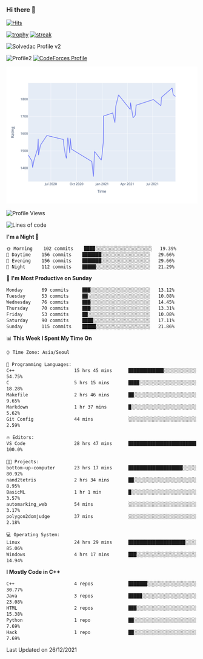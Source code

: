 ### Hi there 👋

<!--
**ingyu1008/ingyu1008** is a ✨ _special_ ✨ repository because its `README.md` (this file) appears on your GitHub profile.

Here are some ideas to get you started:

- 🔭 I’m currently working on ...
- 🌱 I’m currently learning ...
- 👯 I’m looking to collaborate on ...
- 🤔 I’m looking for help with ...
- 💬 Ask me about ...
- 📫 How to reach me: ...
- 😄 Pronouns: ...
- ⚡ Fun fact: ...
[![Github Profile](https://github-readme-stats.vercel.app/api?username=ingyu1008&count_private=true&hide=contribs,prs&show_icons=true&theme=vue-dark)](https://github.com/ingyu1008)  
-->
[![Hits](https://hits.seeyoufarm.com/api/count/incr/badge.svg?url=https%3A%2F%2Fgithub.com%2Fingyu1008)](https://github.com/ingyu1008)

[![trophy](https://github-profile-trophy.vercel.app/?username=ingyu1008&row=2&column=3&theme=flat)](https://github.com/ryo-ma/github-profile-trophy)
[![streak](https://github-readme-streak-stats.herokuapp.com/?user=ingyu1008)](https://github.com/ingyu1008)

<!-- ![Solvedac Profile](http://mazassumnida.wtf/api/v2/generate_badge?boj=ingyu1008) -->
![Solvedac Profile v2](https://github-readme-solvedac.hyp3rflow.vercel.app/api/?handle=ingyu1008)

![Profile2](https://github-readme-stats.vercel.app/api?username=ingyu1008&show_icons=true&hide_border=true&count_private=true)
[![CodeForces Profile](http://cf.leed.at?id=MatWhyTle)](https://codeforces.com/profile/MatWhyTle)

![Codeforces Graph](https://github.com/ingyu1008/Algorithm-Problem-Solving/blob/master/cfStats.svg)

<!--START_SECTION:waka-->
![Profile Views](http://img.shields.io/badge/Profile%20Views-6-blue)

![Lines of code](https://img.shields.io/badge/From%20Hello%20World%20I%27ve%20Written-199%20Thousand%20lines%20of%20code-blue)

**I'm a Night 🦉** 

```text
🌞 Morning    102 commits    ████░░░░░░░░░░░░░░░░░░░░░   19.39% 
🌆 Daytime    156 commits    ███████░░░░░░░░░░░░░░░░░░   29.66% 
🌃 Evening    156 commits    ███████░░░░░░░░░░░░░░░░░░   29.66% 
🌙 Night      112 commits    █████░░░░░░░░░░░░░░░░░░░░   21.29%

```
📅 **I'm Most Productive on Sunday** 

```text
Monday       69 commits     ███░░░░░░░░░░░░░░░░░░░░░░   13.12% 
Tuesday      53 commits     ██░░░░░░░░░░░░░░░░░░░░░░░   10.08% 
Wednesday    76 commits     ███░░░░░░░░░░░░░░░░░░░░░░   14.45% 
Thursday     70 commits     ███░░░░░░░░░░░░░░░░░░░░░░   13.31% 
Friday       53 commits     ██░░░░░░░░░░░░░░░░░░░░░░░   10.08% 
Saturday     90 commits     ████░░░░░░░░░░░░░░░░░░░░░   17.11% 
Sunday       115 commits    █████░░░░░░░░░░░░░░░░░░░░   21.86%

```


📊 **This Week I Spent My Time On** 

```text
⌚︎ Time Zone: Asia/Seoul

💬 Programming Languages: 
C++                      15 hrs 45 mins      █████████████░░░░░░░░░░░░   54.75% 
C                        5 hrs 15 mins       ████░░░░░░░░░░░░░░░░░░░░░   18.28% 
Makefile                 2 hrs 46 mins       ██░░░░░░░░░░░░░░░░░░░░░░░   9.65% 
Markdown                 1 hr 37 mins        █░░░░░░░░░░░░░░░░░░░░░░░░   5.62% 
Git Config               44 mins             ░░░░░░░░░░░░░░░░░░░░░░░░░   2.59%

🔥 Editors: 
VS Code                  28 hrs 47 mins      █████████████████████████   100.0%

🐱‍💻 Projects: 
bottom-up-computer       23 hrs 17 mins      ████████████████████░░░░░   80.92% 
nand2tetris              2 hrs 34 mins       ██░░░░░░░░░░░░░░░░░░░░░░░   8.95% 
BasicML                  1 hr 1 min          █░░░░░░░░░░░░░░░░░░░░░░░░   3.57% 
automarking_web          54 mins             ░░░░░░░░░░░░░░░░░░░░░░░░░   3.17% 
polygon2domjudge         37 mins             ░░░░░░░░░░░░░░░░░░░░░░░░░   2.18%

💻 Operating System: 
Linux                    24 hrs 29 mins      █████████████████████░░░░   85.06% 
Windows                  4 hrs 17 mins       ███░░░░░░░░░░░░░░░░░░░░░░   14.94%

```

**I Mostly Code in C++** 

```text
C++                      4 repos             ███████░░░░░░░░░░░░░░░░░░   30.77% 
Java                     3 repos             █████░░░░░░░░░░░░░░░░░░░░   23.08% 
HTML                     2 repos             ███░░░░░░░░░░░░░░░░░░░░░░   15.38% 
Python                   1 repo              ██░░░░░░░░░░░░░░░░░░░░░░░   7.69% 
Hack                     1 repo              ██░░░░░░░░░░░░░░░░░░░░░░░   7.69%

```



 Last Updated on 26/12/2021
<!--END_SECTION:waka-->
